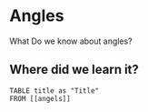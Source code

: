 # Angles
What Do we know about angles?



## Where did we learn it?
```dataview
TABLE title as "Title"
FROM [[angels]]
```